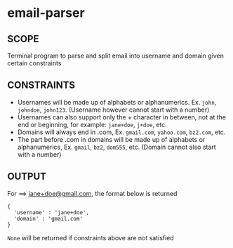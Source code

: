 # email-parser
## SCOPE
Terminal program to parse and split  email into username and domain given certain constraints

## CONSTRAINTS
- Usernames will be made up of alphabets or alphanumerics. Ex. `john`, `johndoe`, `john123`. (Username however cannot start with a number)
- Usernames can also support only the + character in between, not at the end or beginning, for example: `jane+doe`, `j+doe`, etc.
- Domains will always end in .com, Ex. `gmail.com`, `yahoo.com`, `bz2.com`, etc.
- The part before .com in domains will be made up of alphabets or alphanumerics, Ex. `gmail`, `bz2`, `dom555`, etc. (Domain cannot also start with a number)

## OUTPUT
For ==> jane+doe@gmail.com, the format below is returned
``` 
{
  'username' : 'jane+doe',
  'domain' : 'gmail.com'
}

```

`None` will be returned if constraints above are not satisfied
